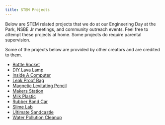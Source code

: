 ```yaml
---
title: STEM Projects
---
```


Below are STEM related projects that we do at our Engineering Day at the Park, NSBE Jr meetings, 
and community outreach events. Feel free to attempt these projects at home. Some projects 
do require parental supervision.

Some of the projects below are provided by other creators and are credited to them.

* [Bottle Rocket](/projects/Bottle_Rocket.pdf)
* [DIY Lava Lamp](/projects/DIY_Lava_Lamp.pdf)
* [Inside A Computer](/projects/Inside_a_computer.pdf)
* [Leak Proof Bag](/projects/Leak-Proof-Bag.pdf)
* [Magnetic Levitating Pencil](/projects/Magnetic-Levitating-Pencil.pdf)
* [Makers Station](/projects/Makers_Station.pdf)
* [Milk Plastic](/projects/milk_plastic.pdf)
* [Rubber Band Car](/projects/Rubber_Band_Car.pdf)
* [Slime Lab](/projects/Slime_Lab.pdf)
* [Ultimate Sandcastle](/projects/Build_The_Ultimate_Sandcastle.pdf)
* [Water Pollution Cleanup](/projects/asce-water-pollution-clean-up-activity-at-home-version.pdf)
